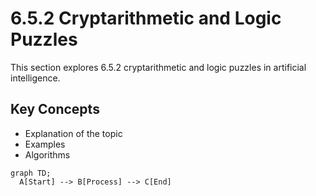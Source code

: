 # 6.5.2 Cryptarithmetic and Logic Puzzles

This section explores 6.5.2 cryptarithmetic and logic puzzles in artificial intelligence.

## Key Concepts
- Explanation of the topic
- Examples
- Algorithms

```mermaid
graph TD;
  A[Start] --> B[Process] --> C[End]
```

